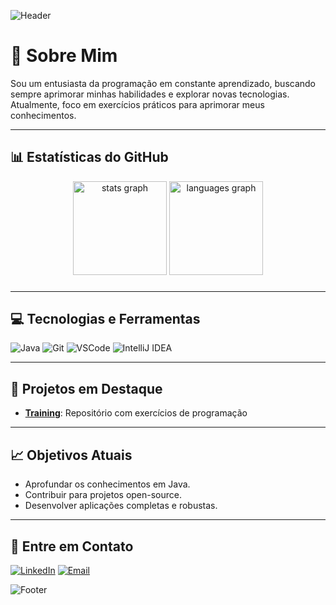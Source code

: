 ![Header](https://capsule-render.vercel.app/api?type=waving&color=0:2f2f2f,100:444444&height=200&section=header&text=Ol%C3%A1,%20eu%20sou%20Vin%C3%ADcius%20Palazzi!&fontSize=35&fontColor=ffffff)

# 👋 Sobre Mim

Sou um entusiasta da programação em constante aprendizado, buscando sempre aprimorar minhas habilidades e explorar novas tecnologias. Atualmente, foco em exercícios práticos para aprimorar meus conhecimentos.

---

## 📊 Estatísticas do GitHub

<div align="center">
  <img src="https://github-readme-stats.vercel.app/api?username=vinypalazzi&hide_title=false&hide_rank=false&show_icons=true&include_all_commits=true&count_private=true&disable_animations=false&theme=dark&locale=en&hide_border=false&order=1" height="150" alt="stats graph"  />
  <img src="https://github-readme-stats.vercel.app/api/top-langs?username=vinypalazzi&locale=en&hide_title=false&layout=compact&card_width=320&langs_count=5&theme=dark&hide_border=false&order=2" height="150" alt="languages graph"  />
</div>

###

---

## 💻 Tecnologias e Ferramentas

![Java](https://img.shields.io/badge/Java-ED8B00?style=for-the-badge&logo=java&logoColor=white)
![Git](https://img.shields.io/badge/Git-F05032?style=for-the-badge&logo=git&logoColor=white)
![VSCode](https://img.shields.io/badge/VS%20Code-007ACC?style=for-the-badge&logo=visualstudiocode&logoColor=white)
![IntelliJ IDEA](https://img.shields.io/badge/IntelliJ%20IDEA-000000?style=for-the-badge&logo=intellij-idea&logoColor=white)

---

## 🌟 Projetos em Destaque

- [**Training**](https://github.com/vinypalazzi/Training): Repositório com exercícios de programação

---

## 📈 Objetivos Atuais

- Aprofundar os conhecimentos em Java.
- Contribuir para projetos open-source.
- Desenvolver aplicações completas e robustas.

---

## 💌 Entre em Contato

[![LinkedIn](https://img.shields.io/badge/LinkedIn-0077B5?style=for-the-badge&logo=linkedin&logoColor=white)](https://www.linkedin.com/in/vin%C3%ADcius-palazzi-aba809337/)
[![Email](https://img.shields.io/badge/Email-vparreira10%40gmail.com-D14836?style=for-the-badge&logo=gmail&logoColor=white)](mailto:vparreira10@gmail.com)

![Footer](https://capsule-render.vercel.app/api?type=waving&color=0:444444,100:2f2f2f&height=150&section=footer)
